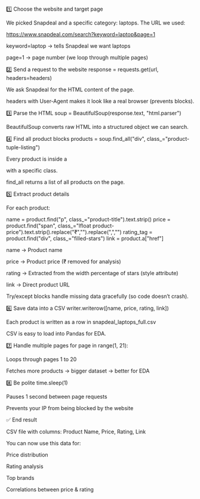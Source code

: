1️⃣ Choose the website and target page

We picked Snapdeal and a specific category: laptops.
The URL we used:

https://www.snapdeal.com/search?keyword=laptop&page=1


keyword=laptop → tells Snapdeal we want laptops

page=1 → page number (we loop through multiple pages)

2️⃣ Send a request to the website
response = requests.get(url, headers=headers)


We ask Snapdeal for the HTML content of the page.

headers with User-Agent makes it look like a real browser (prevents blocks).

3️⃣ Parse the HTML
soup = BeautifulSoup(response.text, "html.parser")


BeautifulSoup converts raw HTML into a structured object we can search.

4️⃣ Find all product blocks
products = soup.find_all("div", class_="product-tuple-listing")


Every product is inside a <div> with a specific class.

find_all returns a list of all products on the page.

5️⃣ Extract product details

For each product:

name = product.find("p", class_="product-title").text.strip()
price = product.find("span", class_="lfloat product-price").text.strip().replace("₹","").replace(",","")
rating_tag = product.find("div", class_="filled-stars")
link = product.a["href"]


name → Product name

price → Product price (₹ removed for analysis)

rating → Extracted from the width percentage of stars (style attribute)

link → Direct product URL

Try/except blocks handle missing data gracefully (so code doesn’t crash).

6️⃣ Save data into a CSV
writer.writerow([name, price, rating, link])


Each product is written as a row in snapdeal_laptops_full.csv

CSV is easy to load into Pandas for EDA.

7️⃣ Handle multiple pages
for page in range(1, 21):


Loops through pages 1 to 20

Fetches more products → bigger dataset → better for EDA

8️⃣ Be polite
time.sleep(1)


Pauses 1 second between page requests

Prevents your IP from being blocked by the website

✅ End result

CSV file with columns: Product Name, Price, Rating, Link

You can now use this data for:

Price distribution

Rating analysis

Top brands

Correlations between price & rating
